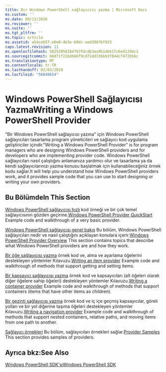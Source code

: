 ```yaml
---
title: Bir Windows PowerShell sağlayıcısı yazma | Microsoft Docs
ms.custom: ''
ms.date: 09/13/2016
ms.reviewer: ''
ms.suite: ''
ms.tgt_pltfrm: ''
ms.topic: article
ms.assetid: a54ce657-e0e0-4b3e-b9dc-aed39876f933
caps.latest.revision: 11
ms.openlocfilehash: 58252956184703fdcdb3aa9b1db617c6e91294c1
ms.sourcegitcommit: b6871f21bd666f9cd71dd336bb3f844cf472b56c
ms.translationtype: MT
ms.contentlocale: tr-TR
ms.lasthandoff: 02/03/2019
ms.locfileid: "56849654"
---
```

# <a name="writing-a-windows-powershell-provider"></a><span data-ttu-id="23710-102">Windows PowerShell Sağlayıcısı Yazma</span><span class="sxs-lookup"><span data-stu-id="23710-102">Writing a Windows PowerShell Provider</span></span>

<span data-ttu-id="23710-103">"Bir Windows PowerShell sağlayıcısı yazma" için Windows PowerShell sağlayıcıları tasarlama program yöneticileri ve sağlayıcı kod uygulama geliştiriciler içindir.</span><span class="sxs-lookup"><span data-stu-id="23710-103">"Writing a Windows PowerShell Provider" is for program managers who are designing Windows PowerShell providers and for developers who are implementing provider code.</span></span> <span data-ttu-id="23710-104">Windows PowerShell sağlayıcıları nasıl çalıştığını anlamanıza yardımcı olur ve tasarlama ya da kendi sağlayıcılarınızı yazma konusu başlatmak için kullanabileceğiniz örnek kodu sağlar.</span><span class="sxs-lookup"><span data-stu-id="23710-104">It will help you understand how Windows PowerShell providers work, and it provides sample code that you can use to start designing or writing your own providers.</span></span>

## <a name="in-this-section"></a><span data-ttu-id="23710-105">Bu Bölümde</span><span class="sxs-lookup"><span data-stu-id="23710-105">In This Section</span></span>

<span data-ttu-id="23710-106">[Windows PowerShell sağlayıcısı hızlı](./windows-powershell-provider-quickstart.md) kod örneği ve bir çok temel sağlayıcısının gözden geçirme.</span><span class="sxs-lookup"><span data-stu-id="23710-106">[Windows PowerShell Provider QuickStart](./windows-powershell-provider-quickstart.md) Example code and walkthrough of a very basic provider.</span></span>

<span data-ttu-id="23710-107">[Windows PowerShell sağlayıcısı genel bakış](./windows-powershell-provider-overview.md) Bu bölüm, Windows PowerShell sağlayıcıları nedir ve nasıl çalıştığını açıklayan konulara içerir.</span><span class="sxs-lookup"><span data-stu-id="23710-107">[Windows PowerShell Provider Overview](./windows-powershell-provider-overview.md) This section contains topics that describe what Windows PowerShell providers are and how they work.</span></span>

<span data-ttu-id="23710-108">[Bir öğe sağlayıcısı yazma](./writing-an-item-provider.md) örnek kod ve, alma ve ayarlama öğelerini destekleyen yöntemler Kılavuzu.</span><span class="sxs-lookup"><span data-stu-id="23710-108">[Writing an item provider](./writing-an-item-provider.md) Example code and walkthrough of methods that support getting and setting items.</span></span>

<span data-ttu-id="23710-109">[Bir kapsayıcı sağlayıcısı yazma](./writing-a-container-provider.md) örnek kod ve kapsayıcıları (alt öğeleri olarak diğer öğelere sahip öğeleri) destekleyen yöntemler Kılavuzu.</span><span class="sxs-lookup"><span data-stu-id="23710-109">[Writing a container provider](./writing-a-container-provider.md) Example code and walkthrough of methods that support containers (items that have other items as children).</span></span>

<span data-ttu-id="23710-110">[Bir gezinti sağlayıcısı yazma](./writing-a-navigation-provider.md) örnek kod ve iç içe geçmiş kapsayıcılar, göreli yolları ve bir yol diğerine taşıma öğeleri destekleyen yöntemler Kılavuzu.</span><span class="sxs-lookup"><span data-stu-id="23710-110">[Writing a navigation provider](./writing-a-navigation-provider.md) Example code and walkthrough of methods that support nested containers, relative paths, and moving items from one path to another.</span></span>

<span data-ttu-id="23710-111">[Sağlayıcı örnekleri](./provider-samples.md) Bu bölüm, sağlayıcıları örnekleri sağlar.</span><span class="sxs-lookup"><span data-stu-id="23710-111">[Provider Samples](./provider-samples.md) This section provides samples of providers.</span></span>

## <a name="see-also"></a><span data-ttu-id="23710-112">Ayrıca bkz:</span><span class="sxs-lookup"><span data-stu-id="23710-112">See Also</span></span>

[<span data-ttu-id="23710-113">Windows PowerShell SDK'sı</span><span class="sxs-lookup"><span data-stu-id="23710-113">Windows PowerShell SDK</span></span>](../windows-powershell-reference.md)